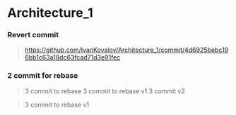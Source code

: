 # Architecture_1

### Revert commit

> https://github.com/IvanKovalov/Architecture_1/commit/4d6925bebc196bb1c63a18dc63fcad71d3e91fec

### 2 commit for rebase
> 3 commit to rebase
> 3 commit to rebase v1
> 3 commit v2
 
> 3 commit to rebase v1
 
